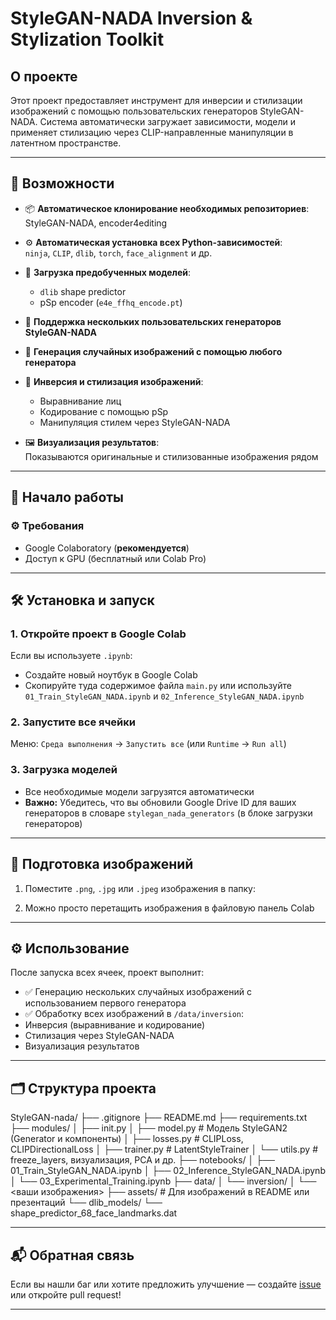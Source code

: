 # StyleGAN-NADA Inversion & Stylization Toolkit

## О проекте

Этот проект предоставляет инструмент для инверсии и стилизации изображений с помощью пользовательских генераторов StyleGAN-NADA. Система автоматически загружает зависимости, модели и применяет стилизацию через CLIP-направленные манипуляции в латентном пространстве.

---

## 🎯 Возможности

- 📦 **Автоматическое клонирование необходимых репозиториев**:  
  StyleGAN-NADA, encoder4editing

- ⚙️ **Автоматическая установка всех Python-зависимостей**:  
  `ninja`, `CLIP`, `dlib`, `torch`, `face_alignment` и др.

- 🔄 **Загрузка предобученных моделей**:
  - `dlib` shape predictor
  - pSp encoder (`e4e_ffhq_encode.pt`)

- 🎨 **Поддержка нескольких пользовательских генераторов StyleGAN-NADA**

- 🧪 **Генерация случайных изображений с помощью любого генератора**

- 🔁 **Инверсия и стилизация изображений**:
  - Выравнивание лиц
  - Кодирование с помощью pSp
  - Манипуляция стилем через StyleGAN-NADA

- 🖼️ **Визуализация результатов**:  
  Показываются оригинальные и стилизованные изображения рядом

---

## 🚀 Начало работы

### ⚙️ Требования

- Google Colaboratory (**рекомендуется**)
- Доступ к GPU (бесплатный или Colab Pro)

---

## 🛠️ Установка и запуск

### 1. Откройте проект в Google Colab

Если вы используете `.ipynb`:

- Создайте новый ноутбук в Google Colab
- Скопируйте туда содержимое файла `main.py` или используйте `01_Train_StyleGAN_NADA.ipynb` и `02_Inference_StyleGAN_NADA.ipynb`

### 2. Запустите все ячейки

Меню: `Среда выполнения` → `Запустить все` (или `Runtime` → `Run all`)

### 3. Загрузка моделей

- Все необходимые модели загрузятся автоматически
- **Важно:** Убедитесь, что вы обновили Google Drive ID для ваших генераторов в словаре `stylegan_nada_generators` (в блоке загрузки генераторов)

---

## 📂 Подготовка изображений

1. Поместите `.png`, `.jpg` или `.jpeg` изображения в папку:

2. Можно просто перетащить изображения в файловую панель Colab

---

## ⚙️ Использование

После запуска всех ячеек, проект выполнит:

- ✅ Генерацию нескольких случайных изображений с использованием первого генератора
- ✅ Обработку всех изображений в `/data/inversion`:
- Инверсия (выравнивание и кодирование)
- Стилизация через StyleGAN-NADA
- Визуализация результатов

---

## 🗂️ Структура проекта

StyleGAN-nada/
├── .gitignore
├── README.md
├── requirements.txt
├── modules/
│ ├── init.py
│ ├── model.py # Модель StyleGAN2 (Generator и компоненты)
│ ├── losses.py # CLIPLoss, CLIPDirectionalLoss
│ ├── trainer.py # LatentStyleTrainer
│ └── utils.py # freeze_layers, визуализация, PCA и др.
├── notebooks/
│ ├── 01_Train_StyleGAN_NADA.ipynb
│ ├── 02_Inference_StyleGAN_NADA.ipynb
│ └── 03_Experimental_Training.ipynb
├── data/
│ └── inversion/
│ └── <ваши изображения>
├── assets/ # Для изображений в README или презентаций
└── dlib_models/
└── shape_predictor_68_face_landmarks.dat


---

## 📬 Обратная связь

Если вы нашли баг или хотите предложить улучшение — создайте [issue](https://github.com/ваш-проект/issues) или откройте pull request!

---
